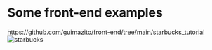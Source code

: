 <h1>Some front-end examples</h1>

<a href="https://github.com/guimazito/front-end/tree/main/starbucks_tutorial">https://github.com/guimazito/front-end/tree/main/starbucks_tutorial</a><br/>
![starbucks](https://user-images.githubusercontent.com/83731012/124389325-91024080-dcb4-11eb-978b-804bf981e989.PNG)
